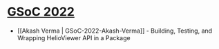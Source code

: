 # [GSoC 2022](https://summerofcode.withgoogle.com)

* [[Akash Verma | GSoC-2022-Akash-Verma]] - Building, Testing, and Wrapping HelioViewer API in a Package
